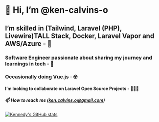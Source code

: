 # 👋 Hi, I’m @ken-calvins-o
## I’m skilled in (Tailwind, Laravel (PHP), Livewire)TALL Stack, Docker, Laravel Vapor and AWS/Azure - 👀
### Software Engineer passionate about sharing my journey and learnings in tech - 👀
### Occasionally doing Vue.js - 🤓

#### I’m looking to collaborate on Laravel Open Source Projects - 👨🏽‍💻
##### 📫 How to reach me (ken.calvins.o@gmail.com)



[![Kennedy's GitHub stats](https://github-readme-stats.vercel.app/api?username=ken-calvins-o&count_private=true&show_icons=true&theme_radical&hide_rank=false)](https://github.com/anuraghazra/github-readme-stats)


